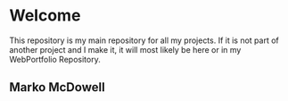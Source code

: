 # Welcome
This repository is my main repository for all my projects. If it is not part of another project and I make it, it will most likely be here or in my WebPortfolio Repository.
## Marko McDowell
